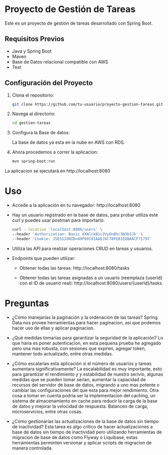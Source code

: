 # Proyecto de Gestión de Tareas

Este es un proyecto de gestión de tareas desarrollado con Spring Boot.

## Requisitos Previos
- Java y Spring Boot
- Maven
- Base de Datos relacional compatible con AWS
- Test

## Configuración del Proyecto

1. Clona el repositorio:

   ```bash
   git clone https://github.com/tu-usuario/proyecto-gestion-tareas.git

2. Navega al directorio:
    
   ```bash
   cd gestion-tareas
   
3. Configura la Base de datos:

    La base de datos ya esta en la nube en AWS con RDS.

4. Ahora procedemos a correr la aplicacion:
    
    ```bash
   mvn spring-boot:run
La aplicacion se ejecutará en http://localhost:8080

# Uso

- Accede a la aplicación en tu navegador: http://localhost:8080
- Hay un usuario registrado en la base de datos, para probar utiliza este curl y puedes usar postman para importarlo:
    ```bash
  curl --location 'localhost:8080/users' \
    --header 'Authorization: Basic dXNlckB1c2VyOnBhc3N3b3Jk' \
    --header 'Cookie: JSESSIONID=49F09191AA678C78FEB1EDBAACF71797'
- Utiliza las API para realizar operaciones CRUD en tareas y usuarios.

- Endpoints que pueden utilizar:
   - Obtener todas las tareas:
     http://localhost:8080/tasks

   - Obtener todas las tareas asignadas a un usuario (reemplaza {userId} con el ID de usuario real):
     http://localhost:8080/users/{userId}/tasks
    
# Preguntas

- ¿Cómo manejarías la paginación y la ordenación de las tareas?
    Spring Data nos provee herramientas para hacer paginacion, asi que podemos hacer uso de ellas y aplicar paginacion.
- ¿Qué medidas tomarías para garantizar la seguridad de la aplicación?
    Lo que haria es poner autenticacion, en esta pequena prueba he agregado pero una mas robusta, con sesiones que expiren, agregar token, mantener todo actualizado, entre otras medidas.
- ¿Cómo escalarías esta aplicación si el número de usuarios y tareas aumentara significativamente?
    La escalabilidad es muy importante, esto para garantizar el rendimiento y y estabilidad de nuestro serivio, algunas medidas que se pueden tomar serian, aumentar la capacidad de recursos del servidor de base de datos, migrando a uno mas potente o cambiar las configuraciones del que esta para mejor rendimiento.
    Otra cosa a tomar en cuenta podria ser la implementacion del caching, un sistema de almacenamiento en cache para reducir la carga de la base de datos y mejorar la velocidad de respuesta. Balanceo de carga, microservicios, entre otras cosas.
    
- ¿Cómo gestionarías las actualizaciones de la base de datos sin tiempo de inactividad?
    Esta tarea es algo critico de hacer actualizaciones a base de datos sin tiempo de inactividad pero utilizando herramientas de migracion de base de datos como Flyway o Liquibase, estas herramientas perminten versionar y aplicar scripts de migracion de manera controlada.